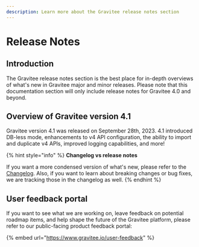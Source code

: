```yaml
---
description: Learn more about the Gravitee release notes section
---
```


# Release Notes

## Introduction

The Gravitee release notes section is the best place for in-depth overviews of what's new in Gravitee major and minor releases. Please note that this documentation section will only include release notes for Gravitee 4.0 and beyond.

## Overview of Gravitee version 4.1

Gravitee version 4.1 was released on September 28th, 2023. 4.1 introduced DB-less mode, enhancements to v4 API configuration, the ability to import and duplicate v4 APIs, improved logging capabilities, and more!

{% hint style="info" %}
**Changelog vs release notes**

If you want a more condensed version of what's new, please refer to the [Changelog](../changelogs/apim-4.0.x-changelog.md). Also, if you want to learn about breaking changes or bug fixes, we are tracking those in the changelog as well.
{% endhint %}

## User feedback portal

If you want to see what we are working on, leave feedback on potential roadmap items, and help shape the future of the Gravitee platform, please refer to our public-facing product feedback portal:

{% embed url="https://www.gravitee.io/user-feedback" %}
